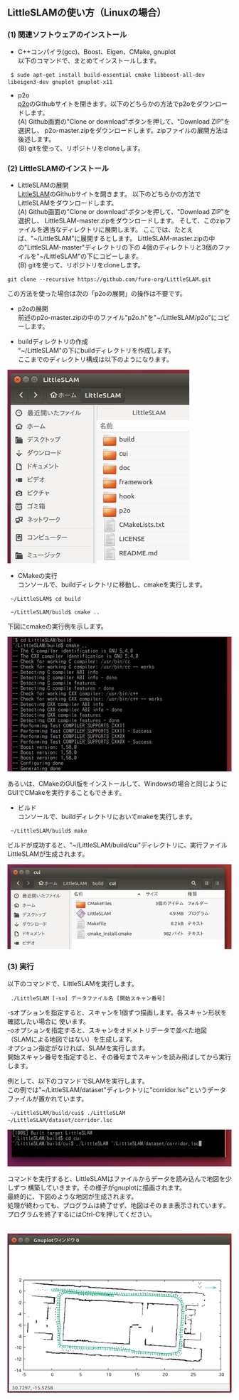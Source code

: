 ﻿## LittleSLAMの使い方（Linuxの場合）

### (1) 関連ソフトウェアのインストール

- C++コンパイラ(gcc)、Boost、Eigen、CMake, gnuplot  
以下のコマンドで、まとめてインストールします。

</code></pre>
<pre><code> $ sudo apt-get install build-essential cmake libboost-all-dev libeigen3-dev gnuplot gnuplot-x11
</code></pre>

- p2o  
[p2o](https://github.com/furo-org/p2o)のGithubサイトを開きます。以下のどちらかの方法でp2oをダウンロードします。  
(A) Github画面の"Clone or download"ボタンを押して、"Download ZIP"を選択し、
p2o-master.zipをダウンロードします。zipファイルの展開方法は後述します。  
(B) gitを使って、リポジトリをcloneします。  

### (2) LittleSLAMのインストール

- LittleSLAMの展開  
[LittleSLAM](https://github.com/furo-org/LittleSLAM)のGithubサイトを開きます。
以下のどちらかの方法でLittleSLAMをダウンロードします。  
(A) Github画面の"Clone or download"ボタンを押して、"Download ZIP"を選択し、
LittleSLAM-master.zipをダウンロードします。
そして、このzipファイルを適当なディレクトリに展開します。
ここでは、たとえば、"\~/LittleSLAM"に展開するとします。
LittleSLAM-master.zipの中の"LittleSLAM-master"ディレクトリの下の
4個のディレクトリと3個のファイルを"\~/LittleSLAM"の下にコピーします。  
(B) gitを使って、リポジトリをcloneします。
```
git clone --recursive https://github.com/furo-org/LittleSLAM.git
```
この方法を使った場合は次の「p2oの展開」の操作は不要です。

- p2oの展開  
前述のp2o-master.zipの中のファイル"p2o.h"を"\~/LittleSLAM/p2o"にコピーします。  

- buildディレクトリの作成  
"\~/LittleSLAM"の下にbuildディレクトリを作成します。  
ここまでのディレクトリ構成は以下のようになります。

![ディレクトリ構成](images/folders-lnx.png)

- CMakeの実行  
コンソールで、buildディレクトリに移動し、cmakeを実行します。

</code></pre>
<pre><code> ~/LittleSLAM$ cd build
</code></pre>
<pre><code> ~/LittleSLAM/build$ cmake ..
</code></pre>

下図にcmakeの実行例を示します。

![cmake](images/cmake-lnx.png)

あるいは、CMakeのGUI版をインストールして、Windowsの場合と同じように
GUIでCMakeを実行することもできます。

- ビルド  
コンソールで、buildディレクトリにおいてmakeを実行します。  
</code></pre>
<pre><code> ~/LittleSLAM/build$ make
</code></pre>
ビルドが成功すると、"\~/LittleSLAM/build/cui"ディレクトリに、実行ファイルLittleSLAMが生成されます。  

![cmake](images/exefile-lnx.png)

### (3) 実行

以下のコマンドで、LittleSLAMを実行します。

</code></pre>
<pre><code> ./LittleSLAM [-so] データファイル名 [開始スキャン番号]
</code></pre>

-sオプションを指定すると、スキャンを1個ずつ描画します。各スキャン形状を確認したい場合に
使います。  
-oオプションを指定すると、スキャンをオドメトリデータで並べた地図
（SLAMによる地図ではない）を生成します。  
オプション指定がなければ、SLAMを実行します。  
開始スキャン番号を指定すると、その番号までスキャンを読み飛ばしてから実行します。

例として、以下のコマンドでSLAMを実行します。  
この例では"\~/LittleSLAM/dataset"ディレクトリに"corridor.lsc"というデータファイルが置かれています。  
</code></pre>
<pre><code> ~/LittleSLAM/build/cui$ ./LittleSLAM ~/LittleSLAM/dataset/corridor.lsc
</code></pre>

![cmake](images/command-lnx.png)  
  
コマンドを実行すると、LittleSLAMはファイルからデータを読み込んで地図を少しずつ
構築していきます。その様子がgnuplotに描画されます。  
最終的に、下図のような地図が生成されます。  
処理が終わっても、プログラムは終了せず、地図はそのまま表示されています。  
プログラムを終了するにはCtrl-Cを押してください。

　
![cmake](images/result-lnx.png)
